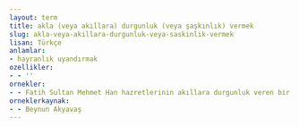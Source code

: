 ```yaml
---
layout: term
title: akla (veya akıllara) durgunluk (veya şaşkınlık) vermek
slug: akla-veya-akillara-durgunluk-veya-saskinlik-vermek
lisan: Türkçe
anlamlar:
- hayranlık uyandırmak
ozellikler:
- - ''
ornekler:
- - Fatih Sultan Mehmet Han hazretlerinin akıllara durgunluk veren bir fetihle Osmanlı mülkü hâline getirdiği İstanbul dünyanın en güzel, en harikulade şehridir.
orneklerkaynak:
- - Beynun Akyavaş
---
```

